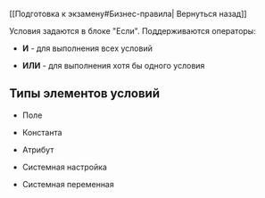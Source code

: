 [[Подготовка к экзамену#Бизнес-правила| Вернуться назад]]

  Условия задаются в блоке "Если". Поддерживаются операторы:

- **И** - для выполнения всех условий

- **ИЛИ** - для выполнения хотя бы одного условия

  

## Типы элементов условий

- Поле

- Константа

- Атрибут

- Системная настройка

- Системная переменная
